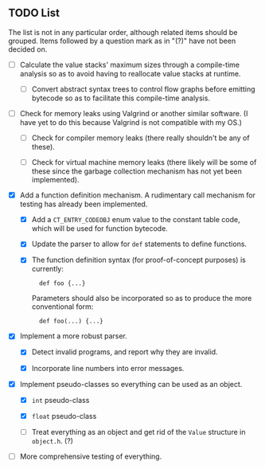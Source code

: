TODO List
---------

The list is not in any particular order, although related items should be grouped. Items followed by a question mark as in "(?)" have not been decided on.

- [ ] Calculate the value stacks' maximum sizes through a compile-time analysis so as to avoid having to reallocate value stacks at runtime.

    - [ ] Convert abstract syntax trees to control flow graphs before emitting bytecode so as to facilitate this compile-time analysis.

- [ ] Check for memory leaks using Valgrind or another similar software. (I have yet to do this because Valgrind is not compatible with my OS.)

    - [ ] Check for compiler memory leaks (there really shouldn't be any of these).
    
    - [ ] Check for virtual machine memory leaks (there likely will be some of these since the garbage collection mechanism has not yet been implemented).

- [x] Add a function definition mechanism. A rudimentary call mechanism for testing has already been implemented.
  
    - [x] Add a `CT_ENTRY_CODEOBJ` enum value to the constant table code, which will be used for function bytecode.
      
    - [x] Update the parser to allow for `def` statements to define functions.
    
    - [x] The function definition syntax (for proof-of-concept purposes) is currently:

            def foo {...}

        Parameters should also be incorporated so as to produce the more conventional form:

            def foo(...) {...}
          
- [x] Implement a more robust parser.

    - [x] Detect invalid programs, and report why they are invalid.
    
    - [x] Incorporate line numbers into error messages.
    
- [x] Implement pseudo-classes so everything can be used as an object.

    - [x] `int` pseudo-class
    
    - [x] `float` pseudo-class
    
    - [ ] Treat everything as an object and get rid of the `Value` structure in `object.h`. (?)
    
- [ ] More comprehensive testing of everything.
